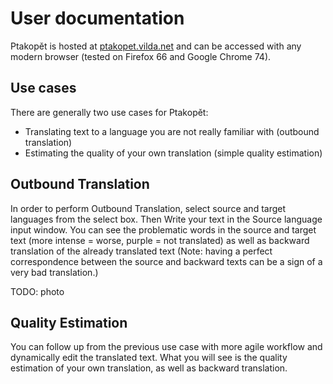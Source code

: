 # User documentation

Ptakopět is hosted at [ptakopet.vilda.net](http://ptakopet.vilda.net) and can be accessed with any modern browser (tested on Firefox 66 and Google Chrome 74).

## Use cases
There are generally two use cases for Ptakopět:
- Translating text to a language you are not really familiar with (outbound translation)
- Estimating the quality of your own translation (simple quality estimation)

## Outbound Translation
In order to perform Outbound Translation, select source and target languages from the select box. Then Write your text in the Source language input window. You can see the problematic words in the source and target text (more intense = worse, purple = not translated) as well as backward translation of the already translated text (Note: having a perfect correspondence between the source and backward texts can be a sign of a very bad translation.)

TODO: photo

## Quality Estimation

You can follow up from the previous use case with more agile workflow and dynamically edit the translated text. What you will see is the quality estimation of your own translation, as well as backward translation.